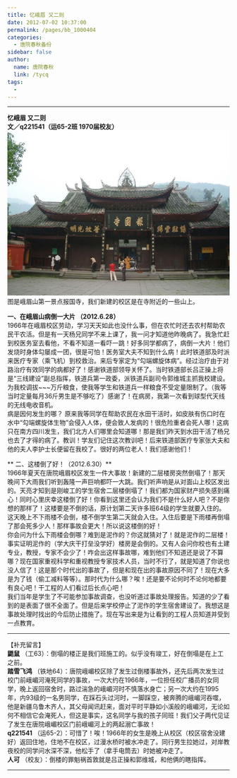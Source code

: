 ```yaml
---
title: 忆峨眉 又二则
date: 2012-07-02 10:37:00
permalink: /pages/bb_1000404
categories: 
  - 唐院春秋备份
sidebar: false
author: 
  name: 唐院春秋
  link: /tycq
tags: 
  - 
---
```


* * *

  
**忆峨眉 又二则  
文／q221541（运65-2班 1970届校友）**  
![](/pic/img4.ph.126.net_t9DwLF2CRIXOqLj5OWnjhA==_1297599642653816094.jpg)  
图是峨眉山第一景点报国寺，我们新建的校区是在寺附近的一些山上。  

  
**一、在峨眉山病倒一大片 （2012.6.28）**  
1966年在峨眉校区劳动，学习天天如此也没什么事，但在农忙时还去农村帮助农民干农活。但是有一天杨兄同学不来上课了，我一问才知道他昨晚病了。我急忙赶到校医务室去看他，不看不知道一看吓一跳！好多同学都病了，病倒一大片！他们发烧时身体勾屡成一团，很是可怕！医务室大夫不知到什么病！此时铁道部及时派来医疗专家（乘飞机）到校救治。来后专家定为“勾端螺旋体病”。经过治疗由于对路治疗有效同学的病都好了！感谢铁道部领导关怀了。当时铁道部长吕正操上将是“三线建设”副总指挥，铁道兵第一政委，派铁道兵副司令郭维城主抓我校建设。为我校调拔~~~万斤粮食，使我等学生和铁道兵一样粮食不受定量限制了。（我等当时定量每月36斤男生是不够吃了）感谢了！在病房，我第一次看到球型代天线的无线电收音机。  
病是因何发生的哪？
原来我等同学在帮助农民在水田干活时，如皮肤有伤口时在水中“勾端螺旋体生物”会侵入人体，便会致人发病的！很危险重者会死人哪！这病只在南方四川发生，我们北方人们哪里会知道哪！那是我们昨天到水田干活了杨兄也去了才得的病了。教训！学友们记住这次教训吧！后来铁道部医疗专家张大夫和他的夫人李护士长便留在我校了。很好的两位老人！我们感谢他们！  
  
** 二、这楼倒了好！（2012.6.30）**  
1966年夏天在唐院峨眉校区发生一件大事故！新建的二层楼房突然倒塌了！那天晚间下大雨我们听到轰隆一声巨响都吓一大跳。我们听声响是从对面山上校区发出的。天亮才知到是刚峻工的学生宿舍二层楼倒塌了！我们都为国家财产损失感到痛心！同时心里庆幸这楼倒了好！你看到这里还会认为我们不是什么好人吧？不是你想的那样了！这楼要是不倒的话，原计划第二天许多班64级的学生就要入住的。这天晚上不下雨楼不会倒，楼不倒学生第二天就会入住。入住后要是下雨楼再倒塌了那会死多少人！那样事故会更大！所以说这楼倒的好！  
你会问为什么下雨楼会倒哪？难到是泥作的？你这就猜对了！就是泥作的二层楼！事实证明泥作的（学大庆干打垒没学好）楼房是会倒的。又有人会问你校也有土建专业，教授，专家不会少了！咋会出这样事故哪，难到他们不知道还是说了不算哪？现在国家重视科学和重视教授专家技术人员，当时不行了，就是知道了你说也没人信了！这是那个时代出的事故了，但是和现在出的事故原因不同了！现在大多是为了钱（偷工减料等等）。那时代为什么哪？唉！还是要不论何时不论何地都要有良心吧！干工程的人们看过后长点心吧！  
我们当年是学生了不可能参加事故调查，也没听道过事故处理报告。知道的少了看到的是表面了很不全面了。但是后来学校停止了泥作的学生宿舍建设了。我想这是事故处理时找出的今后防止措施了。现在写出来是为让看到的工程人员知道并受到一点教育。  

* * *

  
【补充留言】  
**鼯鼠** （工63）：倒塌的楼正是我们班施工的。似乎没有竣工，好在倒塌是在上工之前。  
**踏雪飞鸿**
（铁地64）：唐院峨嵋校区除了发生过倒楼事故外，还先后两次发生过校门前峨嵋河淹死同学的事故，一次大约在1966年，一位担任校广播员的女同学，晚上返回宿舍时，路过湍急的峨嵋河时不慎落水身亡；另一次大约在1995年，内93级的一名男同学，在踩石头过河时，一脚踩空，被奔腾的峨嵋河吞噬，他是新疆乌鲁木齐人，其父母闻讯赶来，面对平时平静如小溪般的峨嵋河，无论如何不相信它会淹死人，但这是事实，这名同学与我的孩子同班！我们父子两代见证了发生在唐院峨嵋校区门前峨嵋河上的两起溺亡事故！  
**q221541**
（运65-2）：可惜了！唉！1966年的女生是晚上从校区（校区宿舍没建好）返回住地，住地不在校区，过漫水桥时被水冲走了。同行男生拉她过，对岸教夜校的同学问水深不深，他松手了（拿手电筒去）时她被冲走了。  
**人可** （校友）：倒楼的罪魁祸首敦就是吕正操和郭维城，和他俩的瞎指挥。  
  
  
---